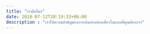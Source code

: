 ```yaml
---
title: "เราคือใคร"
date: 2018-07-12T18:19:33+06:00
description : "เราให้ความสำคัญของการเดินทางท่องเที่ยวในแบบที่คุณต้องการ"
---
```


